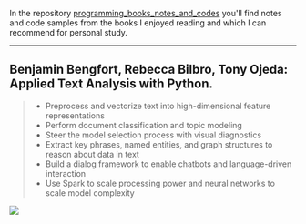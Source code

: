 In the repository [programming_books_notes_and_codes](https://github.com/olegzinkevich/programming_books_reviews_and_codes) you'll find notes and code samples from the books I enjoyed reading and which I can recommend for personal study.

---

## Benjamin Bengfort, Rebecca Bilbro, Tony Ojeda: Applied Text Analysis with Python.
> - Preprocess and vectorize text into high-dimensional feature representations
> - Perform document classification and topic modeling
> - Steer the model selection process with visual diagnostics
> - Extract key phrases, named entities, and graph structures to reason about data in text
> - Build a dialog framework to enable chatbots and language-driven interaction
> - Use Spark to scale processing power and neural networks to scale model complexity

![](bergfort_text_analysis.jpg.jpg)
